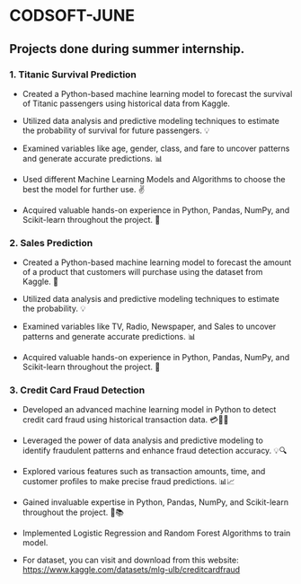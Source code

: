 # CODSOFT-JUNE
## Projects done during summer internship.

### 1. Titanic Survival Prediction

- Created a Python-based machine learning model to forecast the survival of Titanic passengers using historical data from Kaggle. 

- Utilized data analysis and predictive modeling techniques to estimate the probability of survival for future passengers. 💡

- Examined variables like age, gender, class, and fare to uncover patterns and generate accurate predictions. 📊

- Used different Machine Learning Models and Algorithms to choose the best the model for further use. ✌️

- Acquired valuable hands-on experience in Python, Pandas, NumPy, and Scikit-learn throughout the project. 🐍

### 2. Sales Prediction

- Created a Python-based machine learning model to forecast the amount of a product that customers will purchase using the dataset from Kaggle. 🚢

- Utilized data analysis and predictive modeling techniques to estimate the probability. 💡

- Examined variables like TV, Radio, Newspaper, and Sales to uncover patterns and generate accurate predictions. 📊

- Acquired valuable hands-on experience in Python, Pandas, NumPy, and Scikit-learn throughout the project. 🐍

### 3. Credit Card Fraud Detection

- Developed an advanced machine learning model in Python to detect credit card fraud using historical transaction data. 💳🕵️‍♀️

- Leveraged the power of data analysis and predictive modeling to identify fraudulent patterns and enhance fraud detection accuracy. 💡🔍

- Explored various features such as transaction amounts, time, and customer profiles to make precise fraud predictions. 📊📈

- Gained invaluable expertise in Python, Pandas, NumPy, and Scikit-learn throughout the project. 🐍📚

- Implemented Logistic Regression and Random Forest Algorithms to train model.

- For dataset, you can visit and download from this website: https://www.kaggle.com/datasets/mlg-ulb/creditcardfraud
